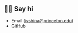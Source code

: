 ---
---

 
## 👋🏻 Say hi

- Email (ivshina@princeton.edu)
- [GitHub](https://github.com/kateivshina)
